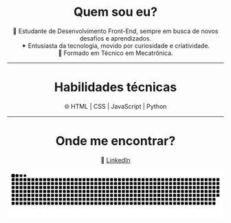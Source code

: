 <div align="center">

# Quem sou eu?

<p>
🚀 Estudante de Desenvolvimento Front-End, sempre em busca de novos desafios e aprendizados.
<br>
 ✦ Entusiasta da tecnologia, movido por curiosidade e criatividade. 
 <br>
 🤖 Formado em Técnico em Mecatrônica.
 </p>

<hr>

# Habilidades técnicas

🌐 HTML | CSS | JavaScript | Python

<hr>

# Onde me encontrar?

💼 [LinkedIn](https://www.linkedin.com/in/vinicius-campos-361973270)

</div>

<picture align="center">
   <source media="(prefers-color-scheme: dark)" srcset="https://raw.githubusercontent.com/kaike-sousa/kaike-sousa/output/github-contribution-grid-snake-dark.svg">
   <source media="(prefers-color-scheme: light)" srcset="https://raw.githubusercontent.com/kaike-sousa/kaike-sousa/output/github-contribution-grid-snake-dark.svg">
   <img align="center" alt="github contribution grid snake animation" src="https://raw.githubusercontent.com/mari4souza/mari4souza/output/github-contribution-grid-snake.svg">
 </picture>
